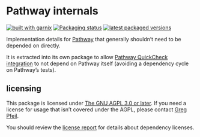 # Pathway internals

[![built with garnix](https://img.shields.io/endpoint?url=https%3A%2F%2Fgarnix.io%2Fapi%2Fbadges%2Fsellout%2Fpathway)](https://garnix.io)
[![Packaging status](https://repology.org/badge/tiny-repos/haskell:pathway-internal.svg)](https://repology.org/project/haskell:pathway-internal/versions)
[![latest packaged versions](https://repology.org/badge/latest-versions/haskell:pathway-internal.svg)](https://repology.org/project/haskell:pathway-internal/versions)

Implementation details for [Pathway](https://hackage.haskell.org/package/pathway) that generally shouldn’t need to be depended on directly.

It is extracted into its own package to allow [Pathway QuickCheck integration](https://hackage.haskell.org/package/pathway-quickcheck) to not depend on Pathway itself (avoiding a dependency cycle on Pathway’s tests).

## licensing

This package is licensed under [The GNU AGPL 3.0 or later](./LICENSE). If you need a license for usage that isn’t covered under the AGPL, please contact [Greg Pfeil](mailto:greg@technomadic.org?subject=licensing%20pathway-internal).

You should review the [license report](docs/license-report.md) for details about dependency licenses.

